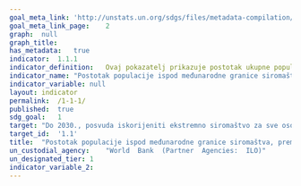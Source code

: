```yaml
---	
goal_meta_link:	'http://unstats.un.org/sdgs/files/metadata-compilation/Metadata-Goal-1.pdf'
goal_meta_link_page:	2
graph:	null
graph_title:	
has_metadata:	true
indicator:	1.1.1
indicator_definition:	Ovaj pokazatelj prikazuje postotak ukupne populacije i postotak zaposlene populacije koja živi u kućanstvima kojima je potrošnja ili dohodak po članu kućanstva ispod međunarodne granice siromaštva koja iznosi US$1.25. 
indicator_name:	"Postotak populacije ispod međunarodne granice siromaštva, prema spolu, dobi, statusu zaposlenosti i geografskom području (urbano/ruralno područje)"
indicator_variable:	null
layout:	indicator
permalink:	/1-1-1/
published:	true
sdg_goal:	1
target:	"Do 2030., posvuda iskorijeniti ekstremno siromaštvo za sve osobe , trenutno mjereno kao osobe koje žive sa manje od $1.25 dnevno "
target_id:	'1.1'
title:	"Postotak populacije ispod međunarodne granice siromaštva, prema spolu, dobi, statusu zaposlenosti i geografskom području (urbano/ruralno područje)"
un_custodial_agency:	"World  Bank  (Partner  Agencies:  ILO)"
un_designated_tier:	1
indicator_variable_2:	
---	
```

